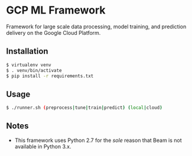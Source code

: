 # GCP ML Framework
Framework for large scale data processing, model training, and prediction delivery
on the Google Cloud Platform.

## Installation
```bash
$ virtualenv venv
$ . venv/bin/activate
$ pip install -r requirements.txt
```

## Usage
```bash
$ ./runner.sh (preprocess|tune|train|predict) (local|cloud)
```

## Notes
- This framework uses Python 2.7 for the _sole_ reason that Beam
    is not available in Python 3.x.
